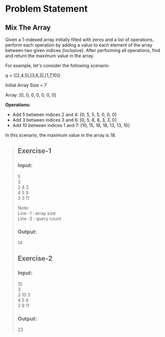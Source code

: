 # Problem Statement
## Mix The Array
Given a 1-indexed array initially filled with zeros and a list of operations, perform each operation by adding a value to each element of the array between two given indices (inclusive). After performing all operations, find and return the maximum value in the array.

For example, let's consider the following scenario:  

q = {[2,4,5],[3,6,3],[1,7,10]}  

Initial Array Size = 7  

Array: [0, 0, 0, 0, 0, 0, 0]  

**Operations:**  

* Add 5 between indices 2 and 4: [0, 5, 5, 5, 0, 0, 0]
* Add 3 between indices 3 and 6: [0, 5, 8, 8, 3, 3, 0]
* Add 10 between indices 1 and 7: [10, 15, 18, 18, 13, 13, 10]

In this scenario, the maximum value in the array is 18.  

>## Exercise-1
>### Input:
>5  
>3  
>2 4 3  
>4 5 9  
>3 3 11  
>  
>Note:  
>Line -1 : array size  
>Line -2 : query count  
>### Output:
>14
>## Exercise-2
>### Input:
>10  
>3  
>3 10 3  
>4 5 9  
>2 9 11  
>### Output:
>23
